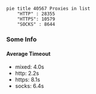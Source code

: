
```mermaid
pie title 40567 Proxies in list
    "HTTP" : 28355
    "HTTPS": 10579
    "SOCKS" : 8644
```

### Some Info
#### Average Timeout

- mixed: 4.0s
- http: 2.2s
- https: 8.1s
- socks: 6.4s
